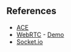 ## References

* [ACE](http://ace.ajax.org/#nav=about)
* [WebRTC](http://www.webrtc.org/) - [Demo](http://www.webrtc.org/demo)
* [Socket.io](http://socket.io/)